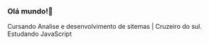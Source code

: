 ### Olá mundo!👋
Cursando Analise e desenvolvimento de sitemas | Cruzeiro do sul. <br>
Estudando JavaScript
